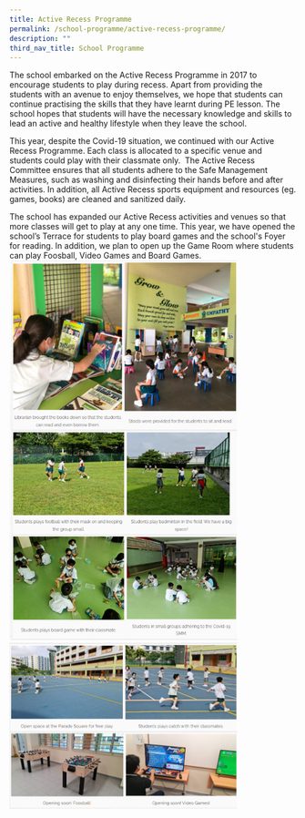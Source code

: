 ```yaml
---
title: Active Recess Programme
permalink: /school-programme/active-recess-programme/
description: ""
third_nav_title: School Programme
---
```

The school embarked on the Active Recess Programme in 2017 to encourage students to play during recess. Apart from providing the students with an avenue to enjoy themselves, we hope that students can continue practising the skills that they have learnt during PE lesson. The school hopes that students will have the necessary knowledge and skills to lead an active and healthy lifestyle when they leave the school.

This year, despite the Covid-19 situation, we continued with our Active Recess Programme. Each class is allocated to a specific venue and students could play with their classmate only.  The Active Recess Committee ensures that all students adhere to the Safe Management Measures, such as washing and disinfecting their hands before and after activities. In addition, all Active Recess sports equipment and resources (eg. games, books) are cleaned and sanitized daily.

The school has expanded our Active Recess activities and venues so that more classes will get to play at any one time. This year, we have opened the school’s Terrace for students to play board games and the school's Foyer for reading. In addition, we plan to open up the Game Room where students can play Foosball, Video Games and Board Games.
<br>
<img src="/images/activerecess1.png" 
         style="width:400px"
			/>
<br>
<img src="/images/activerecess2.png" 
         style="width:400px"
			/>